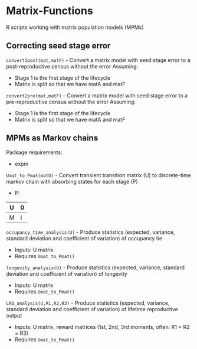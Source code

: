 # Matrix-Functions
R scripts working with matrix population models (MPMs)

## Correcting seed stage error

`convert2post(mat,matF)` - Convert a matrix model with seed stage error to a post-reproductive census without the error
Assuming:
* Stage 1 is the first stage of the lifecycle
* Matrix is split so that we have matA and matF

`convert2pre(mat,matF)` - Convert a matrix model with seed stage error to a pre-reproductive census without the error
Assuming:
* Stage 1 is the first stage of the lifecycle
* Matrix is split so that we have matA and matF

## MPMs as Markov chains

Package requirements:

* expm

`Umat_to_Pmat(matU)` - Convert transient transition matrix (U) to discrete-time markov chain with absorbing states for each stage (P)

* P:

| U | 0 |
|---|---|
| M | I 
`occupancy_time_analysis(U)` - Produce statistics (expected, variance, standard deviation and coefficient of variation) of occupancy tie

* Inputs: U matrix
* Requires `Umat_to_Pmat()`

`longevity_analysis(U)` - Produce statistics (expected, variance, standard deviation and coefficient of variation) of longevity

* Inputs: U matrix
* Requires `Umat_to_Pmat()`

`LRO_analysis(U,R1,R2,R3)` - Produce statistics (expected, variance, standard deviation and coefficient of variation) of lifetime reproductive output

* Inputs: U matrix, reward matrices (1st, 2nd, 3rd moments, often: R1 = R2 = R3)
* Requires `Umat_to_Pmat()`
